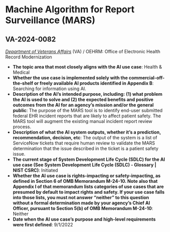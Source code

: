 # Machine Algorithm for Report Surveillance (MARS)
## VA-2024-0082
_[Department of Veterans Affairs](<../3_agency/Department of Veterans Affairs.md>)_ (VA) / OEHRM: Office of Electronic Health Record Modernization


+ **The topic area that most closely aligns with the AI use case**: Health & Medical
+ **Whether the use case is implemented solely with the commercial-off-the-shelf or freely available AI products identified in Appendix B**: Searching for information using AI.
+ **Description of the AI’s intended purpose, including: (1) what problem the AI is used to solve and (2) the expected benefits and positive outcomes from the AI for an agency’s mission and/or the general public**: The purpose of the MARS tool is to identify end-user submitted federal EHR incident reports that are likely to affect patient safety.  The MARS tool will augment the existing manual incident report review process.
+ **Description of what the AI system outputs, whether it’s a prediction, recommendation, decision, etc**: The output of the system is a list of ServiceNow tickets that require human review to validate the MARS determination that the issue described in the ticket is a patient safety issue.
+ **The current stage of System Development Life Cycle (SDLC) for the AI use case (See System Development Life Cycle (SDLC) - Glossary | NIST CSRC)**: Initiated
+ **Whether the AI use case is rights-impacting or safety-impacting, as defined in Section 6 of OMB Memorandum M-24-10. Note also that Appendix I of that memorandum lists categories of use cases that are presumed by default to impact rights and safety. If your use case falls into those lists, you must not answer “neither” to this question without a formal determination made by your agency’s Chief AI Officer, pursuant to Section 5(b) of OMB Memorandum M-24-10**: Neither
+ **Date when the AI use case’s purpose and high-level requirements were first defined**: 9/1/2022